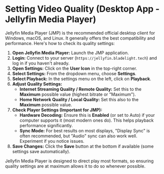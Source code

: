 # Setting Video Quality (Desktop App - Jellyfin Media Player)

Jellyfin Media Player (JMP) is the recommended official desktop client for Windows, macOS, and Linux. It generally offers the best compatibility and performance. Here's how to check its quality settings:

1.  **Open Jellyfin Media Player:** Launch the JMP application.
2.  **Login:** Connect to your server (`https://jellyfin.bladelight.tech`) and log in if you haven't already.
3.  **Open Settings:** Click on the **User Icon** in the top-right corner.
4.  **Select Settings:** From the dropdown menu, choose **Settings**.
5.  **Select Playback:** In the settings menu on the left, click on **Playback**.
6.  **Adjust Quality Settings:**
    * **Internet Streaming Quality / Remote Quality:** Set this to the **Maximum** possible value (highest bitrate or "Maximum").
    * **Home Network Quality / Local Quality:** Set this also to the **Maximum** possible value.
7.  **Check Player Settings (Important for JMP):**
    * **Hardware Decoding:** Ensure this is **Enabled** (or set to Auto) if your computer supports it (most modern ones do). This helps playback performance significantly.
    * **Sync Mode:** For best results on most displays, "Display Sync" is often recommended, but "Audio" sync can also work well. Experiment if you notice issues.
8.  **Save Changes:** Click the **Save** button at the bottom if available (some settings save automatically).

Jellyfin Media Player is designed to direct play most formats, so ensuring quality settings are at maximum allows it to do so whenever possible.
